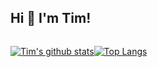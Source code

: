 ## Hi 👋 I'm Tim!

<div style="display: flex; align-items: center;">
  
[![Tim's github stats](https://github-readme-stats.vercel.app/api?username=thostetler&theme=dracula&show_icons=true)](https://github.com/thostetler/github-readme-stats)
  
[![Top Langs](https://github-readme-stats.vercel.app/api/top-langs/?username=thostetler&layout=compact&theme=dracula&show_icons=true)](https://github.com/thostetler/github-readme-stats)
<div>
